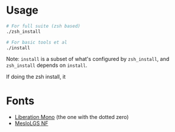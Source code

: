 # Usage

```sh
# For full suite (zsh based)
./zsh_install

# For basic tools et al
./install
```

Note: `install` is a subset of what's configured by `zsh_install`, and `zsh_install` depends on `install`.

If doing the zsh install, it 

# Fonts
- [Liberation Mono](https://www.fontsquirrel.com/fonts/liberation-mono) (the one with the dotted zero)
- [MesloLGS NF](https://github.com/romkatv/powerlevel10k#automatic-font-installation)
